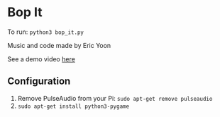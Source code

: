 # Bop It

To run: `python3 bop_it.py`

Music and code made by Eric Yoon

See a demo video [here](https://drive.google.com/file/d/1v-GnYVnRPfNGKmA-nNtK61DrKR3CSsN_/view?usp=sharing)

## Configuration
1. Remove PulseAudio from your Pi: `sudo apt-get remove pulseaudio`
2. `sudo apt-get install python3-pygame`
